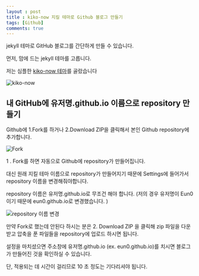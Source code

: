 ```yaml
---
layout : post
title : kiko-now 지킬 테마로 Github 블로그 만들기
tags: [Github]
comments: true
---
```


jekyll 테마로 GitHub 블로그를 간단하게 만들 수 있습니다.

먼저, 맘에 드는 jekyll 테마를 고릅니다.

저는 심플한 [kiko-now 테마](https://github.com/aweekj/kiko-now)를 골랐습니다

![kiko-now](https://user-images.githubusercontent.com/33515697/50897526-b5686380-144f-11e9-8d3a-a7901bd72a3c.png)

## 내 GitHub에 유저명.github.io 이름으로 repository 만들기

Github에 1.Fork를 하거나 2.Download ZIP을 클릭해서 본인 Github repository에 추가합니다.

![Fork](https://user-images.githubusercontent.com/33515697/50898812-9b308480-1453-11e9-8104-2e0e3134127e.png)

1 . Fork를 하면 자동으로 Github에 repository가 만들어집니다.

대신 원래 지킬 테마 이름으로 repository가 만들어지기 때문에 Settings에 들어가서 repository 이름을 변경해줘야합니다.

repository 이름은 유저명.github.io로 무조건 해야 합니다. (저의 경우 유저명이 Eun0이기 때문에 eun0.github.io로 변경했습니다.
)

![repository 이름 변경](https://user-images.githubusercontent.com/33515697/50898567-ed24da80-1452-11e9-80a1-d3e4188dcf1e.png)

만약 Fork로 했는데 안된다 하시는 분은 2. Download ZIP 을 클릭해 zip 파일을 다운 받고 압축을 푼 파일들을 repository에 업로드 하시면 됩니다.

설정을 마치셨으면 주소창에 유저명.github.io (ex. eun0.github.io)를 치시면 블로그가 만들어진 것을 확인하실 수 있습니다.

단, 적용되는 데 시간이 걸리므로 10 초 정도는 기다리셔야 됩니다.















